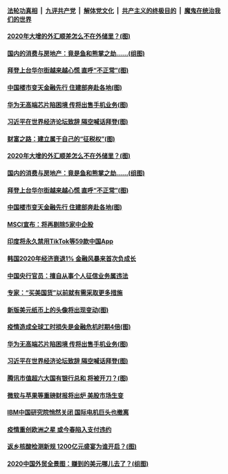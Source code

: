 

####  [法轮功真相](../../../../basic/blob/master/README.md?t=01271531) &nbsp;|&nbsp; [九评共产党](../../../../9ping.md/blob/master/README.md?t=01271531) &nbsp;|&nbsp; [解体党文化](../../../../jtdwh.md/blob/master/README.md?t=01271531)  &nbsp;|&nbsp; [共产主义的终极目的](../../../../gczydzjmd.md/blob/master/README.md?t=01271531) &nbsp;|&nbsp; [魔鬼在统治我们的世界](../../../../mgztzwmdsj.md/blob/master/README.md?t=01271531) 

#### [2020年大增的外汇顺差怎么不在外储里？(图)](../pages/p5/960481.md?t=01271531) 

#### [国内的消费与房地产：竟是鱼和熊掌之劫……(组图)](../pages/p5/960466.md?t=01271531) 

#### [拜登上台华尔街越来越心慌 直呼“不正常”(图)](../pages/p5/960445.md?t=01271531) 

#### [中国楼市变天金融先行 住建部奔赴各地(图)](../pages/p5/960420.md?t=01271531) 

#### [华为无高端芯片陷困境 传将出售手机业务(图)](../pages/p5/960343.md?t=01271531) 

#### [习近平在世界经济论坛致辞 隔空喊话拜登(图)](../pages/p5/960325.md?t=01271531) 

#### [财富之路：建立属于自己的“征税权”(图)](../pages/p5/960484.md?t=01271531) 

#### [2020年大增的外汇顺差怎么不在外储里？(图)](../pages/p5/960481.md?t=01271531) 

#### [国内的消费与房地产：竟是鱼和熊掌之劫……(组图)](../pages/p5/960466.md?t=01271531) 

#### [拜登上台华尔街越来越心慌 直呼“不正常”(图)](../pages/p5/960445.md?t=01271531) 

#### [中国楼市变天金融先行 住建部奔赴各地(图)](../pages/p5/960420.md?t=01271531) 

#### [MSCI宣布：将再剔除5家中企股](../pages/p5/960393.md?t=01271531) 

#### [印度将永久禁用TikTok等59款中国App](../pages/p5/960392.md?t=01271531) 

#### [韩国2020年经济衰退1% 金融风暴来首次负成长](../pages/p5/960391.md?t=01271531) 

#### [中国央行官员：擅自从事个人征信业务属违法](../pages/p5/960390.md?t=01271531) 

#### [专家：“买美国货”以前就有需采取更多措施](../pages/p5/960360.md?t=01271531) 

#### [新版美元纸币上的头像将出现变动(图)](../pages/p5/960359.md?t=01271531) 

#### [疫情造成全球工时损失是金融危机时期4倍(图)](../pages/p5/960353.md?t=01271531) 

#### [华为无高端芯片陷困境 传将出售手机业务(图)](../pages/p5/960343.md?t=01271531) 

#### [习近平在世界经济论坛致辞 隔空喊话拜登(图)](../pages/p5/960325.md?t=01271531) 

#### [腾讯市值超六大国有银行总和 将被开刀？(图)](../pages/p5/960316.md?t=01271531) 

#### [微软与苹果等重磅财报将出炉 美股市场生变](../pages/p5/960313.md?t=01271531) 

#### [IBM中国研究院悄然关闭 国际电机巨头也撤离](../pages/p5/960305.md?t=01271531) 

#### [疫情重创欧洲之星 或今春陷入支付违约](../pages/p5/960303.md?t=01271531) 

#### [返乡核酸检测新规 1200亿元盛宴为谁开启？(图)](../pages/p5/960267.md?t=01271531) 

#### [2020中国外贸全景图：赚到的美元哪儿去了？(组图)](../pages/p5/960231.md?t=01271531) 

